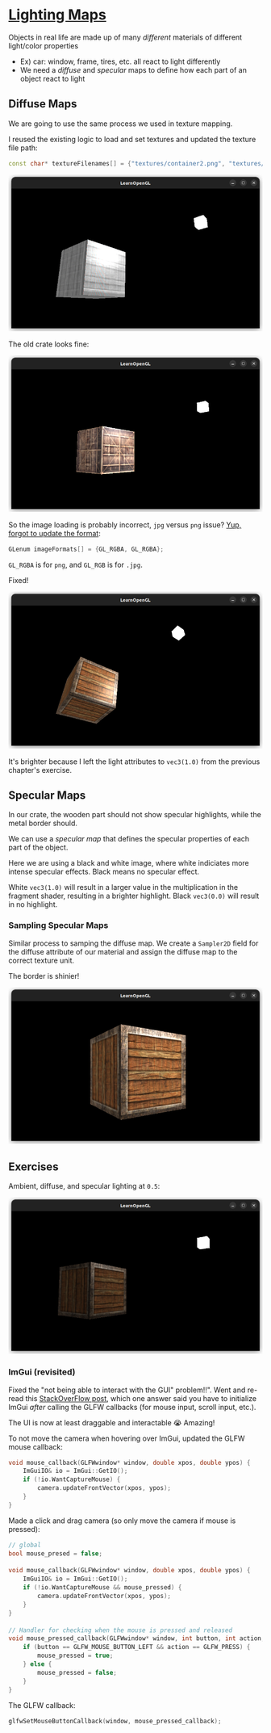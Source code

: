 # [Lighting Maps](https://learnopengl.com/Lighting/Lighting-maps)

Objects in real life are made up of many *different* materials of different light/color properties
* Ex) car: window, frame, tires, etc. all react to light differently
* We need a *diffuse* and *specular* maps to define how each part of an object react to light

## Diffuse Maps
We are going to use the same process we used in texture mapping.

I reused the existing logic to load and set textures and updated the texture file path:
```cpp
const char* textureFilenames[] = {"textures/container2.png", "textures/linux-penguin-with-outline.png"};
```

![New crate  bug](images/texture-bug.png)

The old crate looks fine:

![Old crate](images/old-crate-texture.png)

So the image loading is probably incorrect, `jpg` versus `png` issue?
[Yup, forgot to update the format](https://stackoverflow.com/questions/23150123/loading-png-with-stb-image-for-opengl-texture-gives-wrong-colors):
```cpp
GLenum imageFormats[] = {GL_RGBA, GL_RGBA};
```
`GL_RGBA` is for `png`, and `GL_RGB` is for `.jpg`.

Fixed!

![Texture fixed](images/texture-fixed.png)

It's brighter because I left the light attributes to `vec3(1.0)` from the previous chapter's exercise.


## Specular Maps

In our crate, the wooden part should not show specular highlights, while the metal border should.

We can use a *specular map* that defines the specular properties of each part of the object. 

Here we are using a black and white image, where white indiciates more intense specular effects. Black means no specular effect.

White `vec3(1.0)` will result in a larger value in the multiplication in the fragment shader, resulting in a brighter highlight. Black `vec3(0.0)` will result in no highlight.

### Sampling Specular Maps

Similar process to samping the diffuse map. We create a `Sampler2D` field for the diffuse attribute of our material and assign the diffuse map to the correct texture unit.

The border is shinier!

![Specular map](images/specular-map.png)

## Exercises

Ambient, diffuse, and specular lighting at `0.5`:

![0.5 lighting](images/0.5-lighting.png)

### ImGui (revisited)

Fixed the "not being able to interact with the GUI" problem!!". Went and re-read this [StackOverFlow post](https://stackoverflow.com/questions/71680516/how-do-i-handle-mouse-events-in-general-in-imgui-with-glfw), which one answer said you have to initialize ImGui *after* calling the GLFW callbacks (for mouse input, scroll input, etc.).

The UI is now at least draggable and interactable 😭 Amazing!

To not move the camera when hovering over ImGui, updated the GLFW mouse callback:
```cpp
void mouse_callback(GLFWwindow* window, double xpos, double ypos) {
    ImGuiIO& io = ImGui::GetIO();
    if (!io.WantCaptureMouse) {
        camera.updateFrontVector(xpos, ypos);
    }
}
```

Made a click and drag camera (so only move the camera if mouse is pressed):
```cpp
// global
bool mouse_presed = false;

void mouse_callback(GLFWwindow* window, double xpos, double ypos) {
    ImGuiIO& io = ImGui::GetIO();
    if (!io.WantCaptureMouse && mouse_pressed) {
        camera.updateFrontVector(xpos, ypos);
    }
}

// Handler for checking when the mouse is pressed and released
void mouse_pressed_callback(GLFWwindow* window, int button, int action, int mods) {
    if (button == GLFW_MOUSE_BUTTON_LEFT && action == GLFW_PRESS) {
        mouse_pressed = true;
    } else {
        mouse_pressed = false;
    }
}
```

The GLFW callback:
```cpp
glfwSetMouseButtonCallback(window, mouse_pressed_callback);
```
